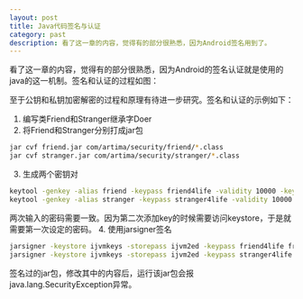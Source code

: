 ```yaml
---
layout: post
title: Java代码签名与认证
category: past
description: 看了这一章的内容，觉得有的部分很熟悉，因为Android签名用到了。
---
```


看了这一章的内容，觉得有的部分很熟悉，因为Android的签名认证就是使用的java的这一机制。签名和认证的过程如图：

至于公钥和私钥加密解密的过程和原理有待进一步研究。签名和认证的示例如下：

1. 编写类Friend和Stranger继承字Doer
2. 将Friend和Stranger分别打成jar包

```bash
jar cvf friend.jar com/artima/security/friend/*.class
jar cvf stranger.jar com/artima/security/stranger/*.class
```

3. 生成两个密钥对

```bash
keytool -genkey -alias friend -keypass friend4life -validity 10000 -keystore ijvmkeys  
keytool -genkey -alias stranger -keypass stranger4life -validity 10000 -keystore ijvmkeys
```

两次输入的密码需要一致。因为第二次添加key的时候需要访问keystore，于是就需要第一次设定的密码。
4. 使用jarsigner签名

```bash
jarsigner -keystore ijvmkeys -storepass ijvm2ed -keypass friend4life friend.jar friend  
jarsigner -keystore ijvmkeys -storepass ijvm2ed -keypass stranger4life stranger.jar stranger
```
 
签名过的jar包，修改其中的内容后，运行该jar包会报java.lang.SecurityException异常。